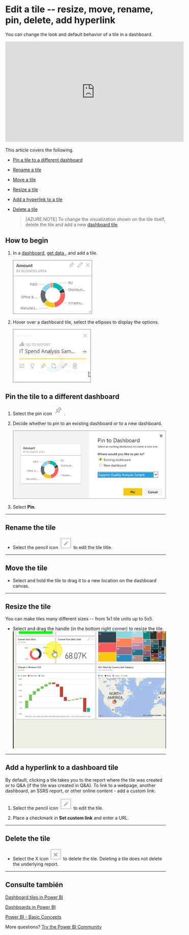 <properties
   pageTitle="Edit a tile -- resize, move, rename, pin, delete, add hyperlink"
   description="Documentation for how to edit a dashboard tile -- resize, move, rename, pin, delete, add hyperlink."
   services="powerbi"
   documentationCenter=""
   authors="mihart"
   manager="mblythe"
   backup=""
   editor=""
   tags=""
   featuredVideoId="lJKgWnvl6bQ"
   qualityFocus="no"
   qualityDate=""/>

<tags
   ms.service="powerbi"
   ms.devlang="NA"
   ms.topic="article"
   ms.tgt_pltfrm="NA"
   ms.workload="powerbi"
   ms.date="08/24/2016"
   ms.author="mihart"/>

# Edit a tile -- resize, move, rename, pin, delete, add hyperlink

You can change the look and default behavior of a tile in a dashboard.

<iframe width="560" height="315" src="https://www.youtube.com/embed/lJKgWnvl6bQ" frameborder="0" allowfullscreen></iframe>

This article covers the following.

-   [Pin a tile to a different dashboard](#different)

-   [Rename a tile](#rename)

-   [Move a tile](#move)

-   [Resize a tile](#resize)

-   [Add a hyperlink to a tile](#hyperlink)

-   [Delete a tile](#delete)

    >[AZURE.NOTE] To change the visualization shown on the tile itself, delete the tile and add a new <bpt id="p1">[</bpt>dashboard tile<ept id="p1">](powerbi-service-dashboard-tiles.md)</ept>.

##  How to begin   

1.  In a <bpt id="p1">[</bpt>dashboard<ept id="p1">](powerbi-service-dashboards.md)</ept>, <bpt id="p2">[</bpt>get data <ept id="p2">](powerbi-service-get-data.md)</ept>, and add a tile. 

    ![](media/powerbi-service-edit-a-tile-in-a-dashboard/PBI_DashTile.png)

2.  Hover over a dashboard tile, select the ellipses to display the options.

    ![](media/powerbi-service-edit-a-tile-in-a-dashboard/power-bi-tile-menu.png)

<a name="different"></a>
## Pin the tile to a different dashboard

1.    Select the pin icon <ph id="ph1">![](media/powerbi-service-edit-a-tile-in-a-dashboard/pinNoOutline.png)</ph> .

2.  Decide whether to pin to an existing dashboard or to a new dashboard. 

    ![](media/powerbi-service-edit-a-tile-in-a-dashboard/PBI_PinToAnotherDash.png)

3.  Select <bpt id="p1">**</bpt>Pin<ept id="p1">**</ept>.

****
<a name="rename"></a>
## Rename the tile

-   Select the pencil icon   <ph id="ph1">![](media/powerbi-service-edit-a-tile-in-a-dashboard/pbi_Nancy_pencilIcon.png)</ph>  to edit the tile title.

****
<a name="move"></a>
## Move the tile

-   Select and hold the tile to drag it to a new location on the dashboard canvas.

****
<a name="resize"></a>
## Resize the tile

You can make tiles many different sizes -- from 1x1 tile units up to 5x5.

-    Select and drag the handle  (in the bottom right corner) to resize the tile.
    ![](media/powerbi-service-edit-a-tile-in-a-dashboard/PBIGIF_ResizeTile4.gif)


****
<a name="hyperlink"></a>
## Add a hyperlink to a dashboard tile

By default, clicking a tile takes you to the report where the tile was created or to Q&amp;A (if the tile was created in Q&amp;A). To link to a webpage, another dashboard, an SSRS report, or other online content - add a custom link:

1.    Select the pencil icon <ph id="ph1">![](media/powerbi-service-edit-a-tile-in-a-dashboard/pbi_Nancy_pencilIcon.png)</ph>  to edit the tile.

2.    Place a checkmark in <bpt id="p1">**</bpt>Set custom link<ept id="p1">**</ept> and enter a URL.

****
<a name="delete"></a>
## Delete the tile

-   Select the X icon <ph id="ph1">![](media/powerbi-service-edit-a-tile-in-a-dashboard/pbi_Nancy_X_icon.png)</ph> to delete the tile. Deleting a tile does not delete the underlying report.

****

## Consulte también

[Dashboard tiles in Power BI](powerbi-service-dashboard-tiles.md)

[Dashboards in Power BI](powerbi-service-dashboards.md)

[Power BI - Basic Concepts](powerbi-service-basic-concepts.md)

More questions? [Try the Power BI Community](http://community.powerbi.com/)
